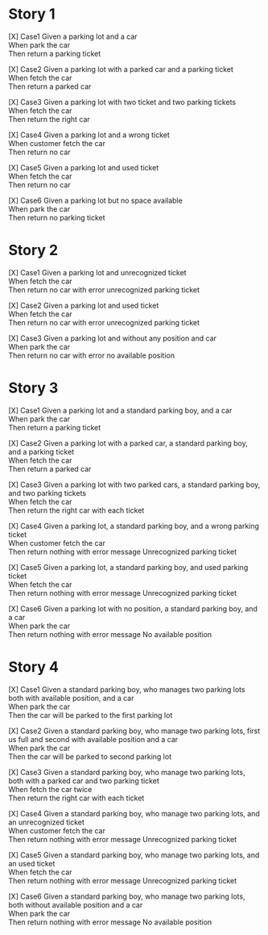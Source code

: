 # Story 1
[X] Case1
    Given a parking lot and a car  
    When park the car  
    Then return a parking ticket  

[X] Case2
    Given a parking lot with a parked car and a parking ticket  
    When fetch the car  
    Then return a parked car  

[X] Case3
    Given a parking lot with two ticket and two parking tickets  
    When fetch the car  
    Then return the right car  

[X] Case4
    Given a parking lot and a wrong ticket  
    When customer fetch the car  
    Then return no car

[X] Case5
    Given a parking lot and used ticket  
    When fetch the car  
    Then return no car  

[X] Case6
    Given a parking lot but no space available  
    When park the car  
    Then return no parking ticket 

# Story 2
[X] Case1
    Given a parking lot and unrecognized ticket  
    When fetch the car  
    Then return no car with error unrecognized parking ticket  

[X] Case2
    Given a parking lot and used ticket  
    When fetch the car  
    Then return no car with error unrecognized parking ticket 

[X] Case3
    Given a parking lot and without any position and car  
    When park the car  
    Then return no car with error no available position

# Story 3
[X] Case1
Given a parking lot and a standard parking boy, and a car  
When park the car  
Then return a parking ticket

[X] Case2
Given a parking lot with a parked car, a standard parking boy, and a parking ticket  
When fetch the car  
Then return a parked car

[X] Case3
Given a parking lot with two parked cars, a standard parking boy, and two parking tickets  
When fetch the car  
Then return the right car with each ticket

[X] Case4
Given a parking lot, a standard parking boy, and a wrong parking ticket  
When customer fetch the car  
Then return nothing with error message Unrecognized parking ticket

[X] Case5
Given a parking lot, a standard parking boy, and used parking ticket  
When fetch the car  
Then return nothing with error message Unrecognized parking ticket

[X] Case6
Given a parking lot with no  position, a standard parking boy, and a car  
When park the car  
Then return nothing with error message No available position

# Story 4
[X] Case1
Given a standard parking boy, who manages two parking lots both with available position, and a car  
When park the car  
Then the car will be parked to the first parking lot

[X] Case2
Given a standard parking boy, who manage two parking lots, first us full and second with available position and a car  
When park the car  
Then the car will be parked to second parking lot

[X] Case3
Given a standard parking boy, who manage two parking lots, both with a parked car and two parking ticket  
When fetch the car twice  
Then return the right car with each ticket

[X] Case4
Given a standard parking boy, who manage two parking lots, and an unrecognized ticket  
When customer fetch the car  
Then return nothing with error message Unrecognized parking ticket

[X] Case5
Given a standard parking boy, who manage two parking lots, and an used ticket   
When fetch the car  
Then return nothing with error message Unrecognized parking ticket

[X] Case6
Given a standard parking boy, who manage two parking lots, both without available position and a car  
When park the car  
Then return nothing with error message No available position